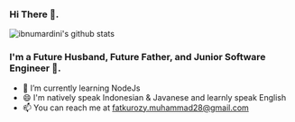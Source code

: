 ### Hi There 👋.
![ibnumardini's github stats](https://github-readme-stats.vercel.app/api?username=ibnumardini&show_icons=true)

### I'm a Future Husband, Future Father, and Junior Software Engineer 🙂.
- 🌱 I’m currently learning NodeJs
- 😄 I'm natively speak Indonesian & Javanese and learnly speak English
- 📫 You can reach me at fatkurozy.muhammad28@gmail.com
